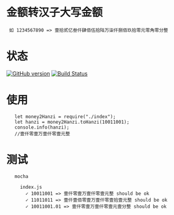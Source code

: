 # 金额转汉子大写金额
```
 如 1234567890 => 壹拾贰亿叁仟肆佰伍拾陆万柒仟捌佰玖拾零元零角零分整
```

# 状态
[![GitHub version](https://badge.fury.io/gh/wanglihui%2Fmoney2hanzi.svg)](https://badge.fury.io/gh/wanglihui%2Fmoney2hanzi)
[![Build Status](https://travis-ci.org/wanglihui/money2hanzi.svg?branch=master)](https://travis-ci.org/wanglihui/money2hanzi)

# 使用
```
   let money2Hanzi = require("./index");
   let hanzi = money2Hanzi.toHanzi(10011001);
   console.info(hanzi);
   //壹仟零壹万壹仟零壹元整
```

# 测试
```
   mocha

     index.js
       ✓ 10011001 => 壹仟零壹万壹仟零壹元整 should be ok
       ✓ 11011011 => 壹仟壹佰零壹万壹仟零壹拾壹元整 should be ok
       ✓ 10011001.01 => 壹仟零壹万壹仟零壹元壹分整 should be ok

```
